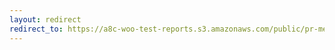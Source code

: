 ```yaml
---
layout: redirect
redirect_to: https://a8c-woo-test-reports.s3.amazonaws.com/public/pr-merge/37961/api/index.html
---
```

